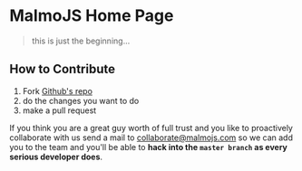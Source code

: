 # MalmoJS Home Page

> this is just the beginning...

## How to Contribute

1. Fork [Github's repo](https://github.com/malmojs/malmojs.github.io)
2. do the changes you want to do
3. make a pull request

If you think you are a great guy worth of full trust and you like to proactively collaborate with us send a mail to [collaborate@malmojs.com](mailto:collaborate@malmojs.com) so we can add you to the team and you'll be able to **hack into the `master branch` as every serious developer does**.